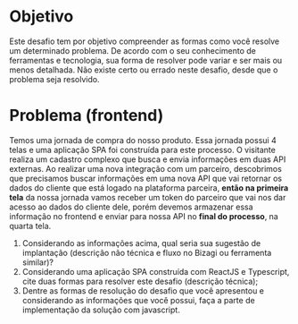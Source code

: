 # Objetivo
Este desafio tem por objetivo compreender as formas como você resolve um determinado problema. De acordo com o seu conhecimento de ferramentas e tecnologia, sua forma de resolver pode variar e ser mais ou menos detalhada. Não existe certo ou errado neste desafio, desde que o problema seja resolvido.

# Problema (frontend)
Temos uma jornada de compra do nosso produto. Essa jornada possui 4 telas e uma aplicação SPA foi construída para este processo. O visitante realiza um cadastro complexo que busca e envia informações em duas API externas.
Ao realizar uma nova integração com um parceiro, descobrimos que precisamos buscar informações em uma nova API que vai retornar os dados do cliente que está logado na plataforma parceira, **então na primeira tela** da nossa jornada vamos receber um token do parceiro que vai nos dar acesso ao dados do cliente dele, porém devemos armazenar essa informação no frontend e enviar para nossa API no **final do processo**, na quarta tela.

1. Considerando as informações acima, qual seria sua sugestão de implantação (descrição não técnica e fluxo no Bizagi ou ferramenta similar)?
2. Considerando uma aplicação SPA construída com ReactJS e Typescript, cite duas formas para resolver este desafio (descrição técnica);
3. Dentre as formas de resolução do desafio que você apresentou e considerando as informações que você possui, faça a parte de implementação da solução com javascript.
